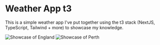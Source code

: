 # Weather App t3
This is a simple weather app I've put together using the t3 stack (NextJS, TypeScript, Tailwind + more) to showcase my knowledge. 

![Showcase of England](https://media.discordapp.net/attachments/879163743135744064/1131466370702376990/image.png?width=500&height=800)
![Showcase of Perth](https://media.discordapp.net/attachments/879163743135744064/1131466371008569385/image.png?width=500&height=800)
